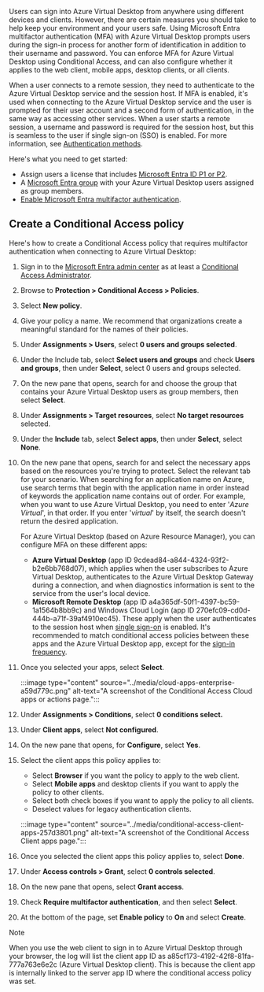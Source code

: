 Users can sign into Azure Virtual Desktop from anywhere using different devices and clients. However, there are certain measures you should take to help keep your environment and your users safe. Using Microsoft Entra multifactor authentication (MFA) with Azure Virtual Desktop prompts users during the sign-in process for another form of identification in addition to their username and password. You can enforce MFA for Azure Virtual Desktop using Conditional Access, and can also configure whether it applies to the web client, mobile apps, desktop clients, or all clients.

When a user connects to a remote session, they need to authenticate to the Azure Virtual Desktop service and the session host. If MFA is enabled, it's used when connecting to the Azure Virtual Desktop service and the user is prompted for their user account and a second form of authentication, in the same way as accessing other services. When a user starts a remote session, a username and password is required for the session host, but this is seamless to the user if single sign-on (SSO) is enabled. For more information, see [Authentication methods](/azure/virtual-desktop/authentication#authentication-methods).

Here's what you need to get started:

 -  Assign users a license that includes [Microsoft Entra ID P1 or P2](/azure/active-directory/authentication/concept-mfa-licensing).
 -  A [Microsoft Entra group](/azure/active-directory/fundamentals/active-directory-groups-create-azure-portal) with your Azure Virtual Desktop users assigned as group members.
 -  [Enable Microsoft Entra multifactor authentication](/azure/active-directory/authentication/tutorial-enable-azure-mfa).

## Create a Conditional Access policy

Here's how to create a Conditional Access policy that requires multifactor authentication when connecting to Azure Virtual Desktop:

1.  Sign in to the [Microsoft Entra admin center](https://entra.microsoft.com/) as at least a [Conditional Access Administrator](/entra/identity/role-based-access-control/permissions-reference#conditional-access-administrator).
2.  Browse to **Protection &gt; Conditional Access &gt; Policies**.
3.  Select **New policy**.
4.  Give your policy a name. We recommend that organizations create a meaningful standard for the names of their policies.
5.  Under **Assignments &gt; Users**, select **0 users and groups selected**.
6.  Under the Include tab, select **Select users and groups** and check **Users and groups**, then under **Select**, select 0 users and groups selected.
7.  On the new pane that opens, search for and choose the group that contains your Azure Virtual Desktop users as group members, then select **Select**.
8.  Under **Assignments &gt; Target resources**, select **No target resources** selected.
9.  Under the **Include** tab, select **Select apps**, then under **Select**, select **None**.
10. On the new pane that opens, search for and select the necessary apps based on the resources you're trying to protect. Select the relevant tab for your scenario. When searching for an application name on Azure, use search terms that begin with the application name in order instead of keywords the application name contains out of order. For example, when you want to use Azure Virtual Desktop, you need to enter '*Azure Virtual*', in that order. If you enter '*virtual*' by itself, the search doesn't return the desired application.
    
    For Azure Virtual Desktop (based on Azure Resource Manager), you can configure MFA on these different apps:
    
    
     -  **Azure Virtual Desktop** (app ID 9cdead84-a844-4324-93f2-b2e6bb768d07), which applies when the user subscribes to Azure Virtual Desktop, authenticates to the Azure Virtual Desktop Gateway during a connection, and when diagnostics information is sent to the service from the user's local device.
     -  **Microsoft Remote Desktop** (app ID a4a365df-50f1-4397-bc59-1a1564b8bb9c) and Windows Cloud Login (app ID 270efc09-cd0d-444b-a71f-39af4910ec45). These apply when the user authenticates to the session host when [single sign-on](/azure/virtual-desktop/configure-single-sign-on) is enabled. It's recommended to match conditional access policies between these apps and the Azure Virtual Desktop app, except for the [sign-in frequency](/azure/virtual-desktop/set-up-mfa?tabs=avd#configure-sign-in-frequency).
11. Once you selected your apps, select **Select**.
    
    :::image type="content" source="../media/cloud-apps-enterprise-a59d779c.png" alt-text="A screenshot of the Conditional Access Cloud apps or actions page.":::
    
12. Under **Assignments &gt; Conditions**, select **0 conditions select.**
13. Under **Client apps**, select **Not configured**.
14. On the new pane that opens, for **Configure**, select **Yes**.
15. Select the client apps this policy applies to:
    
    
     -  Select **Browser** if you want the policy to apply to the web client.
     -  Select **Mobile apps** and desktop clients if you want to apply the policy to other clients.
     -  Select both check boxes if you want to apply the policy to all clients.
     -  Deselect values for legacy authentication clients.
    
    :::image type="content" source="../media/conditional-access-client-apps-257d3801.png" alt-text="A screenshot of the Conditional Access Client apps page.":::
    
16. Once you selected the client apps this policy applies to, select **Done**.
17. Under **Access controls &gt; Grant**, select **0 controls selected**.
18. On the new pane that opens, select **Grant access**.
19. Check **Require multifactor authentication**, and then select **Select**.
20. At the bottom of the page, set **Enable policy** to **On** and select **Create**.

> [!NOTE]
> When you use the web client to sign in to Azure Virtual Desktop through your browser, the log will list the client app ID as a85cf173-4192-42f8-81fa-777a763e6e2c (Azure Virtual Desktop client). This is because the client app is internally linked to the server app ID where the conditional access policy was set.
